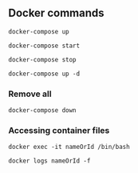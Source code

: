 ## Docker commands

`docker-compose up`

`docker-compose start`

`docker-compose stop`

`docker-compose up -d`

### Remove all
`docker-compose down`

### Accessing container files
`docker exec -it nameOrId /bin/bash`

`docker logs nameOrId -f`